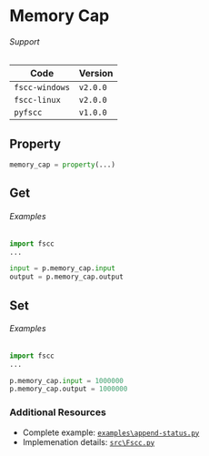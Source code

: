 # Memory Cap

###### Support
| Code           | Version
| -------------- | --------
| `fscc-windows` | `v2.0.0` 
| `fscc-linux`   | `v2.0.0` 
| `pyfscc`       | `v1.0.0`


## Property
```python
memory_cap = property(...)
```


## Get
###### Examples
```python
import fscc
...

input = p.memory_cap.input
output = p.memory_cap.output
```


## Set
###### Examples
```python
import fscc
...

p.memory_cap.input = 1000000
p.memory_cap.output = 1000000
```


### Additional Resources
- Complete example: [`examples\append-status.py`](https://github.com/commtech/pyfscc/blob/master/examples/append-status.py)
- Implemenation details: [`src\Fscc.py`](https://github.com/commtech/pyfscc/blob/master/fscc.py)
